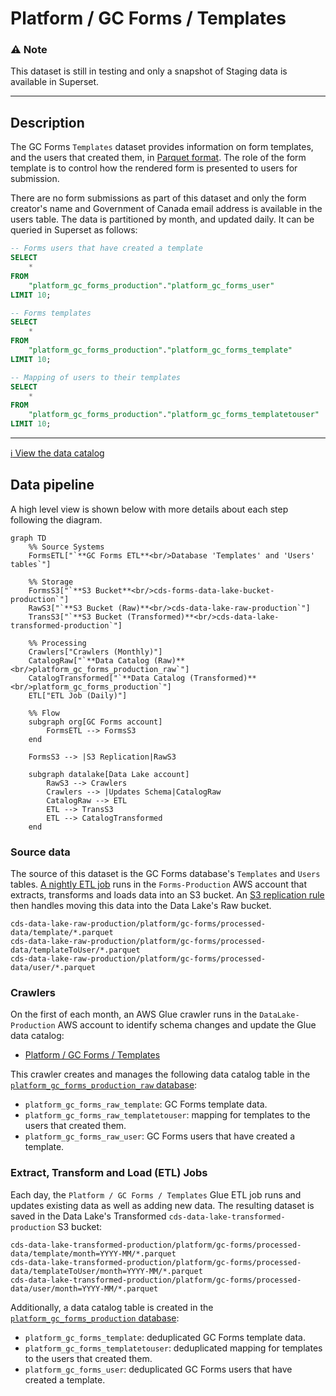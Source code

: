 # Platform / GC Forms / Templates

### :warning: Note
This dataset is still in testing and only a snapshot of Staging data is available in Superset. 

---

## Description
The GC Forms `Templates` dataset provides information on form templates, and the users that created them, in [Parquet format](https://parquet.apache.org/). The role of the form template is to control how the rendered form is presented to users for submission.

There are no form submissions as part of this dataset and only the form creator's name and Government of Canada email address is available in the users table. The data is partitioned by month, and updated daily.  It can be queried in Superset as follows:

```sql
-- Forms users that have created a template
SELECT 
    * 
FROM 
    "platform_gc_forms_production"."platform_gc_forms_user" 
LIMIT 10;

-- Forms templates
SELECT 
    * 
FROM 
    "platform_gc_forms_production"."platform_gc_forms_template" 
LIMIT 10;

-- Mapping of users to their templates
SELECT 
    * 
FROM 
    "platform_gc_forms_production"."platform_gc_forms_templatetouser" 
LIMIT 10;
```

---

[:information_source:  View the data catalog](../../../catalog/platform/gc-forms/templates.md)

## Data pipeline
A high level view is shown below with more details about each step following the diagram.

```mermaid
graph TD
    %% Source Systems
    FormsETL["`**GC Forms ETL**<br/>Database 'Templates' and 'Users' tables`"]
    
    %% Storage
    FormsS3["`**S3 Bucket**<br/>cds-forms-data-lake-bucket-production`"]
    RawS3["`**S3 Bucket (Raw)**<br/>cds-data-lake-raw-production`"]
    TransS3["`**S3 Bucket (Transformed)**<br/>cds-data-lake-transformed-production`"]
    
    %% Processing
    Crawlers["Crawlers (Monthly)"]
    CatalogRaw["`**Data Catalog (Raw)**<br/>platform_gc_forms_production_raw`"]
    CatalogTransformed["`**Data Catalog (Transformed)**<br/>platform_gc_forms_production`"]
    ETL["ETL Job (Daily)"]

    %% Flow
    subgraph org[GC Forms account]
        FormsETL --> FormsS3
    end

    FormsS3 --> |S3 Replication|RawS3

    subgraph datalake[Data Lake account]
        RawS3 --> Crawlers
        Crawlers --> |Updates Schema|CatalogRaw
        CatalogRaw --> ETL
        ETL --> TransS3
        ETL --> CatalogTransformed
    end
```

### Source data
The source of this dataset is the GC Forms database's `Templates` and `Users` tables.  [A nightly ETL job](https://github.com/cds-snc/forms-terraform/blob/main/aws/glue/jobs.tf) runs in the `Forms-Production` AWS account that extracts, transforms and loads data into an S3 bucket.  An [S3 replication rule](https://github.com/cds-snc/forms-terraform/blob/main/aws/glue/s3.tf#L1-L13) then handles moving this data into the Data Lake's Raw bucket.
```
cds-data-lake-raw-production/platform/gc-forms/processed-data/template/*.parquet
cds-data-lake-raw-production/platform/gc-forms/processed-data/templateToUser/*.parquet
cds-data-lake-raw-production/platform/gc-forms/processed-data/user/*.parquet
```

### Crawlers
On the first of each month, an AWS Glue crawler runs in the `DataLake-Production` AWS account to identify schema changes and update the Glue data catalog:

- [Platform / GC Forms / Templates](https://github.com/cds-snc/data-lake/blob/b096d7f2b88aba91a0cb1d8e16985c5b1c42a01a/terragrunt/aws/glue/crawlers.tf#L24-L49)

This crawler creates and manages the following data catalog table in the [`platform_gc_forms_production_raw` database](https://github.com/cds-snc/data-lake/blob/b096d7f2b88aba91a0cb1d8e16985c5b1c42a01a/terragrunt/aws/glue/databases.tf#L6-L9):

- `platform_gc_forms_raw_template`: GC Forms template data.
- `platform_gc_forms_raw_templatetouser`: mapping for templates to the users that created them.
- `platform_gc_forms_raw_user`: GC Forms users that have created a template.

### Extract, Transform and Load (ETL) Jobs

Each day, the `Platform / GC Forms / Templates` Glue ETL job runs and updates existing data as well as adding new data.  The resulting dataset is saved in the Data Lake's Transformed `cds-data-lake-transformed-production` S3 bucket:

```
cds-data-lake-transformed-production/platform/gc-forms/processed-data/template/month=YYYY-MM/*.parquet
cds-data-lake-transformed-production/platform/gc-forms/processed-data/templateToUser/month=YYYY-MM/*.parquet
cds-data-lake-transformed-production/platform/gc-forms/processed-data/user/month=YYYY-MM/*.parquet
```

Additionally, a data catalog table is created in the [`platform_gc_forms_production` database](https://github.com/cds-snc/data-lake/blob/b096d7f2b88aba91a0cb1d8e16985c5b1c42a01a/terragrunt/aws/glue/databases.tf#L1-L4):

- `platform_gc_forms_template`: deduplicated GC Forms template data.
- `platform_gc_forms_templatetouser`: deduplicated mapping for templates to the users that created them.
- `platform_gc_forms_user`: deduplicated GC Forms users that have created a template.

